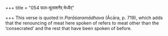 +++
title = "054 फल-मूलाशनैर् मेध्यैर्"

+++
This verse is quoted in *Parāśaramādhava* (Ācāra, p. 719), which adds
that the renouncing of meat here spoken of refers to meat other than the
‘consecrated’ and the rest that have been spoken of before.


